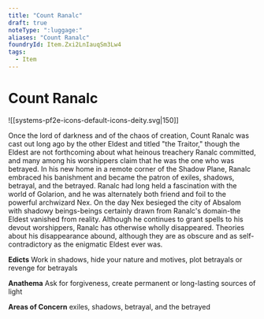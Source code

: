 ```yaml
---
title: "Count Ranalc"
draft: true
noteType: ":luggage:"
aliases: "Count Ranalc"
foundryId: Item.Zxi2LnIauqSm3Lw4
tags:
  - Item
---
```


# Count Ranalc
![[systems-pf2e-icons-default-icons-deity.svg|150]]

Once the lord of darkness and of the chaos of creation, Count Ranalc was cast out long ago by the other Eldest and titled "the Traitor," though the Eldest are not forthcoming about what heinous treachery Ranalc committed, and many among his worshippers claim that he was the one who was betrayed. In his new home in a remote corner of the Shadow Plane, Ranalc embraced his banishment and became the patron of exiles, shadows, betrayal, and the betrayed. Ranalc had long held a fascination with the world of Golarion, and he was alternately both friend and foil to the powerful archwizard Nex. On the day Nex besieged the city of Absalom with shadowy beings-beings certainly drawn from Ranalc's domain-the Eldest vanished from reality. Although he continues to grant spells to his devout worshippers, Ranalc has otherwise wholly disappeared. Theories about his disappearance abound, although they are as obscure and as self-contradictory as the enigmatic Eldest ever was.

**Edicts** Work in shadows, hide your nature and motives, plot betrayals or revenge for betrayals

**Anathema** Ask for forgiveness, create permanent or long-lasting sources of light

**Areas of Concern** exiles, shadows, betrayal, and the betrayed
